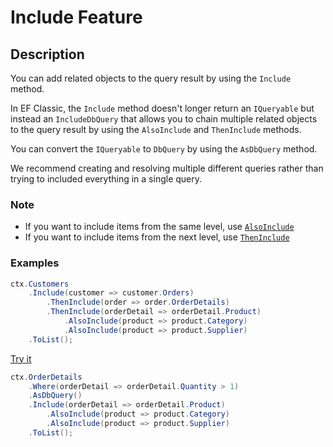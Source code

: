 # Include Feature

## Description
You can add related objects to the query result by using the `Include` method.

In EF Classic, the `Include` method doesn't longer return an `IQueryable` but instead an `IncludeDbQuery` that allows you to chain multiple related objects to the query result by using the `AlsoInclude` and `ThenInclude` methods.

You can convert the `IQueryable` to `DbQuery` by using the `AsDbQuery` method.

We recommend creating and resolving multiple different queries rather than trying to included everything in a single query. 

### Note
- If you want to include items from the same level, use [`AlsoInclude`](also-include.md)
- If you want to include items from the next level, use [`ThenInclude`](then-include.md)

### Examples
```csharp
ctx.Customers
	.Include(customer => customer.Orders)
		.ThenInclude(order => order.OrderDetails)
		.ThenInclude(orderDetail => orderDetail.Product)
			.AlsoInclude(product => product.Category)
			.AlsoInclude(product => product.Supplier)
	.ToList();
```

[Try it](https://dotnetfiddle.net/MkpoSo)

```csharp
ctx.OrderDetails
	.Where(orderDetail => orderDetail.Quantity > 1)
	.AsDbQuery()
	.Include(orderDetail => orderDetail.Product)
		.AlsoInclude(product => product.Category)
		.AlsoInclude(product => product.Supplier)
	.ToList();
```
